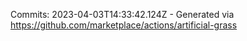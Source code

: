 Commits: 2023-04-03T14:33:42.124Z - Generated via https://github.com/marketplace/actions/artificial-grass
<br>
